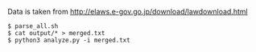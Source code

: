 Data is taken from http://elaws.e-gov.go.jp/download/lawdownload.html

```
$ parse_all.sh
$ cat output/* > merged.txt
$ python3 analyze.py -i merged.txt
```

